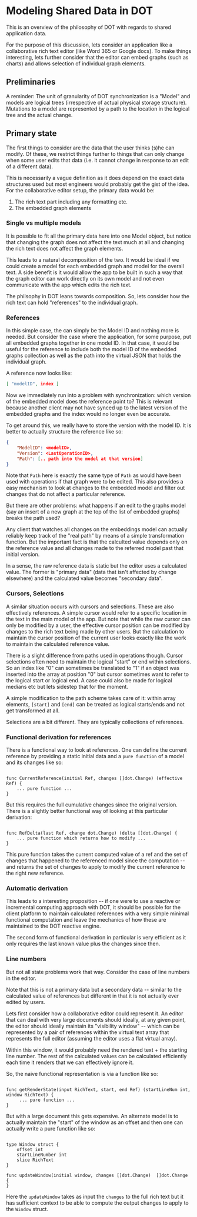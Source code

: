 # Modeling Shared Data in DOT

This is an overview of the philosophy of DOT with regards to shared
application data.

For the purpose of this discussion, lets consider an application like
a collaborative rich text editor (like Word 365 or Google docs). To
make things interesting, lets further consider that the editor can
embed graphs (such as charts) and allows selection of individual graph
elements.

## Preliminaries

A reminder: The unit of granularity of DOT synchronization is a
"Model" and models are logical trees (irrespective of actual physical
storage structure).  Mutations to a model are represented by a path to
the location in the logical tree and the actual change.

## Primary state

The first things to consider are the data that the user thinks (s)he
can modify.  Of these, we restrict things further to things that can
only change when some user edits that data (i.e. it cannot change in
response to an edit of a different data).

This is necessarily a vague definition as it does depend on the exact
data structures used but most engineers would probably get the gist of
the idea.  For the collaborative editor setup, the primary data would
be:

1. The rich text part including any formatting etc.
2. The embedded graph elements

### Single vs multiple models

It is possible to fit all the primary data here into one Model object,
but notice that changing the graph does not affect the text much at
all and changing the rich text does not affect the graph elements.

This leads to a natural decomposition of the two.  It would be ideal
if we could create a model for each embedded graph and model for the
overall text.  A side benefit is it would allow the app to be built in
such a way that the graph editor can work directly on its own model
and not even communicate with the app which edits the rich text.

The philsophy in DOT leans towards composition.  So, lets consider how
the rich text can hold "references" to the individual graph.

### References

In this simple case, the can simply be the Model ID and nothing more
is needed.  But consider the case where the application, for some
purpose, put all embedded graphs together in one model ID.  In that
case, it would be useful for the reference to include both the model
ID of the embedded graphs collection as well as the path into the
virtual JSON that holds the individual graph.

A reference now looks like:

```json
[ "modelID", index ]
```

Now we immediately run into a problem with synchronization: which
version of the embedded model does the reference point to? This is
relevant because another client may not have synced up to the latest
version of the embedded graphs and the index would no longer even be
accurate.

To get around this, we really have to store the version with the model
ID. It is better to actually structure the reference like so:

```json
{
	"ModelID": <modelID>,
	"Version": <LastOperationID>,
	"Path": [.. path into the model at that version]
}
```

Note that `Path` here is exactly the same type of `Path` as would have
been used with operations if that graph were to be edited.  This also
provides a easy mechanism to look at changes to the embedded model and
filter out changes that do not affect a particular reference.

But there are other problems: what happens if an edit to the graphs
model (say an insert of a new graph at the top of the list of embedded
graphs) breaks the path used?

Any client that watches all changes on the embeddings model can
actually reliably keep track of the "real path" by means of a simple
transformation function.  But the important fact is that the calculted
value depends only on the reference value and all changes made to the
referred model past that initial version.

In a sense, the raw reference data is static but the editor uses a
calculated value.  The former is "primary data" (data that isn't
affected by change elsewhere) and the calculated value becomes
"secondary data".

### Cursors, Selections

A similar situation occurs with cursors and selections.  These are
also effectively references.  A simple cursor would refer to a
specific location in the text in the main model of the app.  But note
that while the raw cursor can only be modified by a user, the
effective cursor position can be modified by changes to the rich text
being made by other users.  But the calculation to maintain the cursor
position of the current user looks exactly like the work to maintain
the calculated reference value.

There is a slight difference from paths used in operations
though. Cursor selections often need to maintain the logical "start"
or end within selections.  So an index like "0" can sometimes be
translated to "1" if an object was inserted into the array at position
"0" but cursor sometimes want to refer to the logical start or logical
end.  A case could also be made for logical medians etc but lets
sidestep that for the moment.

A simple modification to the path scheme takes care of it: within
array elements, `[start]` and `[end]` can be treated as logical
starts/ends and not get transformed at all.

Selections are a bit different.  They are typically collections of
references.

### Functional derivation for references

There is a functional way to look at references. One can define the
current reference by providing a static initial data and a `pure
function` of a model and its changes like so:

```golang

func CurrentReference(initial Ref, changes []dot.Change) (effective Ref) {
	... pure function ...
}
```


But this requires the full cumulative changes since the original
version. There is a slightly better functional way of looking at this
particular derivation:

```golang

func RefDelta(last Ref, change dot.Change) (delta []dot.Change) {
	... pure function which returns how to modify ...
}
```

This pure function takes the current computed value of a ref and the
set of changes that happened to the referenced model since the
computation -- and returns the set of changes to apply to modify the
current reference to the right new reference.

### Automatic derivation

This leads to a interesting proposition -- if one were to use a
reactive or incremental computing approach with DOT, it should be
possible for the client platform to maintain calculated references
with a very simple minimal functional computation and leave the
mechanics of how these are maintained to the DOT reactive engine.

The second form of functional derivation in particular is very
efficient as it only requires the last known value plus the changes
since then.

### Line numbers

But not all state problems work that way.  Consider the case of line
numbers in the editor.

Note that this is not a primary data but a secondary data -- similar
to the calculated value of references but different in that it is not
actually ever edited by users.  

Lets first consider how a collaborative editor could represent it.  An
editor that can deal with very large documents should ideally, at any
given point, the editor should ideally maintain its "visibility
window" -- which can be represented by a pair of references within the 
virtual text array that represents the full editor (assuming the
editor uses a flat virtual array). 

Within this window, it would probably need the rendered text + the
starting line number. The rest of the calculated values can be
calculated efficiently each time it renders that we can effectively
ignore it.

So, the naive functional representation is via a function like so:

```golang

func getRenderState(input RichText, start, end Ref) (startLineNum int, window RichText) {
     ... pure function ...
}
```

But with a large document this gets expensive.  An alternate model is
to actually maintain the "start" of the window as an offset and then
one can actually write a pure function like so:

```golang

type Window struct {
	offset int
	startLineNumber int
	slice RichText
}

func updateWindow(initial window, changes []dot.Change)  []dot.Change {
}
```

Here the `updateWindow` takes as input the `changes` to the full rich
text but it has sufficient context to be able to compute the output
changes to apply to the `Window` struct.

